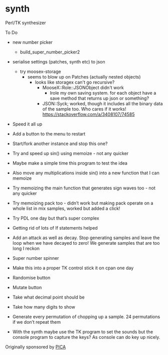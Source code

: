 # synth
Perl/TK synthesizer

To Do

- new number picker
    - build_super_number_picker2
- serialise settings (patches, synth etc) to json
    - try moosex-storage
        - seems to blow up on Patches (actually nested objects)
            - looks like storagex can't go recursive?
                - MooseX::Role::JSONObject didn't work
                    - Irole my own saving system. for each object have a save method that returns up json or something?
                - JSON::Syck; worked, though it includes all the binary data of the sample too. Who cares if it works! https://stackoverflow.com/a/3408107/74585
                
- Speed it all up
- Add a button to the menu to restart
- Start/fork another instance and stop this one?
- Try and speed up sin() using memoize - not any quicker
- Maybe make a simple time this program to test the idea
- Also move any multiplications inside sin() into a new function that I can memoize
- Try memoizing the main function that generates sign waves too - not any quicker
- Try memoizing pack too - didn’t work but making pack operate on a whole list in mix samples, worked but added a click!
- Try PDL one day but that’s super complex
- Getting rid of lots of If statements helped
- Add an attack as well as decay. Stop generating samples and leave the loop when we have decayed to zero! We generate samples that are too long I reckon 
- Super number spinner
- Make this into a proper TK control stick it on cpan one day
- Randomise button
- Mutate button
- Take what decimal point should be
- Take how many digits to show 
- Generate every permutation of chopping up a sample. 24 permutations if we don’t repeat them
- With the synth maybe use the TK program to set the sounds but the console program to capture the keys? As console can do key up nicely.

Originally sponsored by [PICA](https://pica.org.au/)
